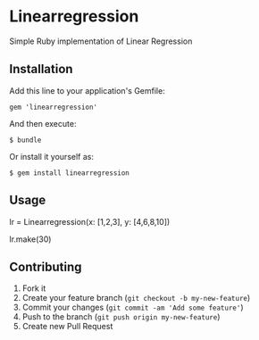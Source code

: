 # Linearregression

Simple Ruby implementation of Linear Regression 

## Installation

Add this line to your application's Gemfile:

    gem 'linearregression'

And then execute:

    $ bundle

Or install it yourself as:

    $ gem install linearregression

## Usage

lr = Linearregression(x: [1,2,3], y: [4,6,8,10])

lr.make(30)

## Contributing

1. Fork it
2. Create your feature branch (`git checkout -b my-new-feature`)
3. Commit your changes (`git commit -am 'Add some feature'`)
4. Push to the branch (`git push origin my-new-feature`)
5. Create new Pull Request
